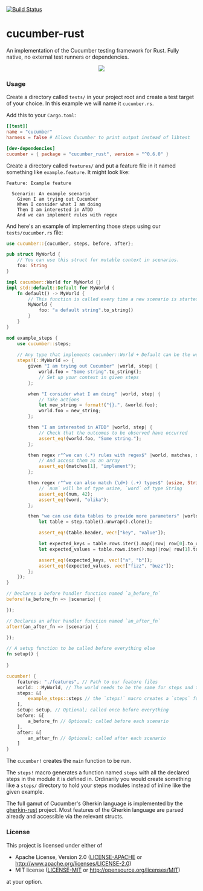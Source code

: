 [![Build Status](https://travis-ci.org/bbqsrc/cucumber-rust.svg?branch=master)](https://travis-ci.org/bbqsrc/cucumber-rust)

# cucumber-rust

An implementation of the Cucumber testing framework for Rust. Fully native, no external test runners or dependencies.

<p align="center">
    <img src="https://cdn.rawgit.com/bbqsrc/cucumber-rust/develop/example.svg">
</p>

### Usage

Create a directory called `tests/` in your project root and create a test target of your choice. In this example we will name it `cucumber.rs`.

Add this to your `Cargo.toml`:

```toml
[[test]]
name = "cucumber"
harness = false # Allows Cucumber to print output instead of libtest

[dev-dependencies]
cucumber = { package = "cucumber_rust", version = "^0.6.0" } 
```

Create a directory called `features/` and put a feature file in it named something like `example.feature`. It might look like:

```gherkin
Feature: Example feature

  Scenario: An example scenario
    Given I am trying out Cucumber
    When I consider what I am doing
    Then I am interested in ATDD
    And we can implement rules with regex

```

And here's an example of implementing those steps using our `tests/cucumber.rs` file:

```rust
use cucumber::{cucumber, steps, before, after};

pub struct MyWorld {
    // You can use this struct for mutable context in scenarios.
    foo: String
}

impl cucumber::World for MyWorld {}
impl std::default::Default for MyWorld {
    fn default() -> MyWorld {
        // This function is called every time a new scenario is started
        MyWorld { 
            foo: "a default string".to_string()
        }
    }
}

mod example_steps {
    use cucumber::steps;
    
    // Any type that implements cucumber::World + Default can be the world
    steps!(::MyWorld => {
        given "I am trying out Cucumber" |world, step| {
            world.foo = "Some string".to_string();
            // Set up your context in given steps
        };

        when "I consider what I am doing" |world, step| {
            // Take actions
            let new_string = format!("{}.", &world.foo);
            world.foo = new_string;
        };

        then "I am interested in ATDD" |world, step| {
            // Check that the outcomes to be observed have occurred
            assert_eq!(world.foo, "Some string.");
        };

        then regex r"^we can (.*) rules with regex$" |world, matches, step| {
            // And access them as an array
            assert_eq!(matches[1], "implement");
        };

        then regex r"^we can also match (\d+) (.+) types$" (usize, String) |world, num, word, step| {
            // `num` will be of type usize, `word` of type String
            assert_eq!(num, 42);
            assert_eq!(word, "olika");
        };

        then "we can use data tables to provide more parameters" |world, step| {
            let table = step.table().unwrap().clone();

            assert_eq!(table.header, vec!["key", "value"]);

            let expected_keys = table.rows.iter().map(|row| row[0].to_owned()).collect::<Vec<_>>();
            let expected_values = table.rows.iter().map(|row| row[1].to_owned()).collect::<Vec<_>>();

            assert_eq!(expected_keys, vec!["a", "b"]);
            assert_eq!(expected_values, vec!["fizz", "buzz"]);
        };
    });
}

// Declares a before handler function named `a_before_fn`
before!(a_before_fn => |scenario| {

});

// Declares an after handler function named `an_after_fn`
after!(an_after_fn => |scenario| {

});

// A setup function to be called before everything else
fn setup() {
    
}

cucumber! {
    features: "./features", // Path to our feature files
    world: ::MyWorld, // The world needs to be the same for steps and the main cucumber call
    steps: &[
        example_steps::steps // the `steps!` macro creates a `steps` function in a module
    ],
    setup: setup, // Optional; called once before everything
    before: &[
        a_before_fn // Optional; called before each scenario
    ], 
    after: &[
        an_after_fn // Optional; called after each scenario
    ] 
}
```

The `cucumber!` creates the `main` function to be run.

The `steps!` macro generates a function named `steps` with all the declared steps in the module
it is defined in. Ordinarily you would create something like a `steps/` directory to hold your 
steps modules instead of inline like the given example.

The full gamut of Cucumber's Gherkin language is implemented by the 
[gherkin-rust](https://github.com/bbqsrc/gherkin-rust) project. Most features of the Gherkin 
language are parsed already and accessible via the relevant structs.

### License

This project is licensed under either of

 * Apache License, Version 2.0 ([LICENSE-APACHE](LICENSE-APACHE) or http://www.apache.org/licenses/LICENSE-2.0)
 * MIT license ([LICENSE-MIT](LICENSE-MIT) or http://opensource.org/licenses/MIT)

at your option.
